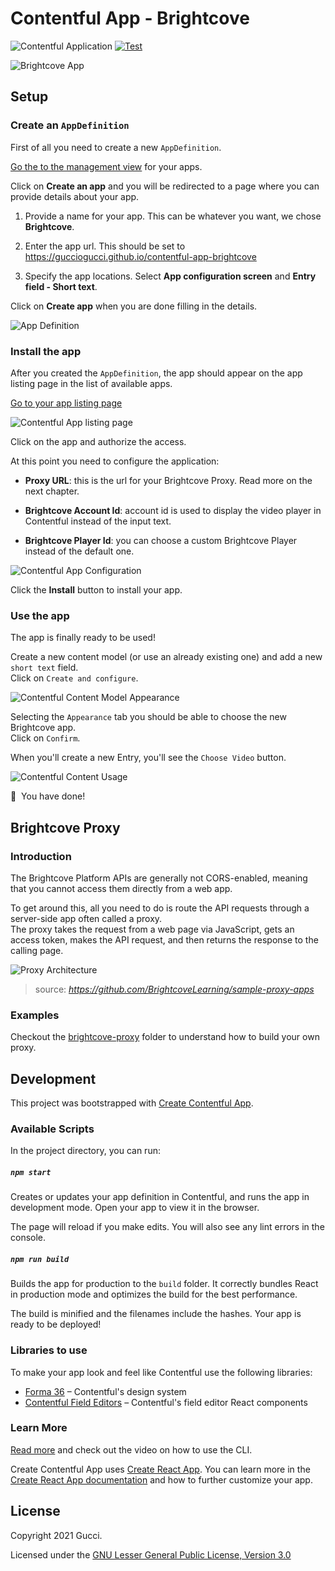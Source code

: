 # Contentful App - Brightcove

![Contentful Application](https://shields.io/badge/contentful-application-51BCEA?logo=contentful&logoColor=white)
[![Test](https://github.com/GuccioGucci/contentful-app-brightcove/actions/workflows/test.yml/badge.svg)](https://github.com/GuccioGucci/contentful-app-brightcove/actions/workflows/test.yml)

![Brightcove App](./public/brightcove-app.gif)

## Setup

### Create an `AppDefinition`

First of all you need to create a new `AppDefinition`.

[Go the to the management view](https://app.contentful.com/deeplink?link=app-definition-list) for your apps.

Click on **Create an app** and you will be redirected to a page where you can provide details about your app.

1. Provide a name for your app. This can be whatever you want, we chose **Brightcove**.

1. Enter the app url. This should be set to https://gucciogucci.github.io/contentful-app-brightcove

1. Specify the app locations. Select **App configuration screen** and **Entry field - Short text**.

Click on **Create app** when you are done filling in the details.

![App Definition](./public/contentful-app-definition.png)

### Install the app

After you created the `AppDefinition`, the app should appear on the app listing page in the list of available apps.

[Go to your app listing page](https://app.contentful.com/deeplink?link=apps)

![Contentful App listing page](./public/contentful-app-listing-page.png)

Click on the app and authorize the access.

At this point you need to configure the application:

* **Proxy URL**: this is the url for your Brightcove Proxy. Read more on the next chapter.

* **Brightcove Account Id**: account id is used to display the video player in Contentful instead of the input text.

* **Brightcove Player Id**: you can choose a custom Brightcove Player instead of the default one.


![Contentful App Configuration](./public/contentful-install-app.png)

Click the **Install** button to install your app.


### Use the app

The app is finally ready to be used!

Create a new content model (or use an already existing one) and add a new `short text` field.  
Click on `Create and configure`.

![Contentful Content Model Appearance](./public/contentful-content-model-appearance.png)

Selecting the `Appearance` tab you should be able to choose the new Brightcove app.  
Click on `Confirm`.

When you'll create a new Entry, you'll see the `Choose Video` button.

![Contentful Content Usage](./public/contentful-content-usage.png)

:tada:  You have done!

## Brightcove Proxy

### Introduction

The Brightcove Platform APIs are generally not CORS-enabled, meaning that you cannot access them directly from a web app.

To get around this, all you need to do is route the API requests through a server-side app often called a proxy.  
The proxy takes the request from a web page via JavaScript, gets an access token, makes the API request, and then returns the response to the calling page.

![Proxy Architecture](./public/proxy-architecture.svg)

> source: *https://github.com/BrightcoveLearning/sample-proxy-apps*

### Examples

Checkout the [brightcove-proxy](./brightcove-proxy/) folder to understand how to build your own proxy.


## Development

This project was bootstrapped with [Create Contentful App](https://github.com/contentful/create-contentful-app).

### Available Scripts

In the project directory, you can run:

##### `npm start`

Creates or updates your app definition in Contentful, and runs the app in development mode.
Open your app to view it in the browser.

The page will reload if you make edits.
You will also see any lint errors in the console.

##### `npm run build`

Builds the app for production to the `build` folder.
It correctly bundles React in production mode and optimizes the build for the best performance.

The build is minified and the filenames include the hashes.
Your app is ready to be deployed!

### Libraries to use

To make your app look and feel like Contentful use the following libraries:

- [Forma 36](https://f36.contentful.com/) – Contentful's design system
- [Contentful Field Editors](https://www.contentful.com/developers/docs/extensibility/field-editors/) – Contentful's field editor React components

### Learn More

[Read more](https://www.contentful.com/developers/docs/extensibility/app-framework/create-contentful-app/) and check out the video on how to use the CLI.

Create Contentful App uses [Create React App](https://create-react-app.dev/). You can learn more in the [Create React App documentation](https://facebook.github.io/create-react-app/docs/getting-started) and how to further customize your app.

## License

Copyright 2021 Gucci.

Licensed under the [GNU Lesser General Public License, Version 3.0](http://www.gnu.org/licenses/lgpl.txt)
